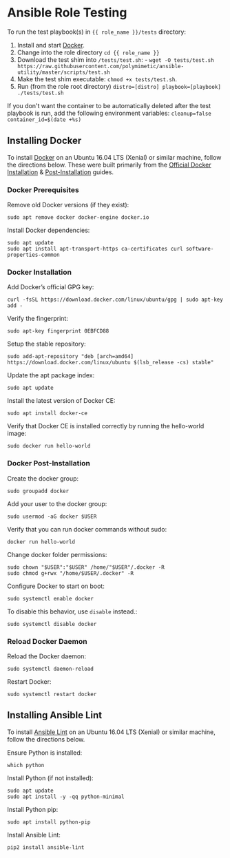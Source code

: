 # Ansible Role Testing

To run the test playbook(s) in `{{ role_name }}/tests` directory:

  1. Install and start [Docker](https://www.docker.com/).
  2. Change into the role directory `cd {{ role_name }}`
  2. Download the test shim into `/tests/test.sh`:
    - `wget -O tests/test.sh https://raw.githubusercontent.com/polymimetic/ansible-utility/master/scripts/test.sh`
  3. Make the test shim executable: `chmod +x tests/test.sh`.
  4. Run (from the role root directory) `distro=[distro] playbook=[playbook] ./tests/test.sh`

If you don't want the container to be automatically deleted after the test playbook is run, add the following environment variables: `cleanup=false container_id=$(date +%s)`

## Installing Docker

To install [Docker](https://www.docker.com/) on an Ubuntu 16.04 LTS (Xenial) or similar machine, follow the directions below. These were built primarily from the [Official Docker Installation](https://docs.docker.com/engine/installation/linux/docker-ce/ubuntu/) & [Post-Installation](https://docs.docker.com/engine/installation/linux/linux-postinstall/) guides.

### Docker Prerequisites

Remove old Docker versions (if they exist):

    sudo apt remove docker docker-engine docker.io

Install Docker dependencies:

    sudo apt update
    sudo apt install apt-transport-https ca-certificates curl software-properties-common

### Docker Installation

Add Docker’s official GPG key:

    curl -fsSL https://download.docker.com/linux/ubuntu/gpg | sudo apt-key add -

Verify the fingerprint:

    sudo apt-key fingerprint 0EBFCD88

Setup the stable repository:

    sudo add-apt-repository "deb [arch=amd64] https://download.docker.com/linux/ubuntu $(lsb_release -cs) stable"

Update the apt package index:

    sudo apt update

Install the latest version of Docker CE:

    sudo apt install docker-ce

Verify that Docker CE is installed correctly by running the hello-world image:

    sudo docker run hello-world

### Docker Post-Installation

Create the docker group:

    sudo groupadd docker

Add your user to the docker group:

    sudo usermod -aG docker $USER

Verify that you can run docker commands without sudo:

    docker run hello-world

Change docker folder permissions:

    sudo chown "$USER":"$USER" /home/"$USER"/.docker -R
    sudo chmod g+rwx "/home/$USER/.docker" -R

Configure Docker to start on boot:

    sudo systemctl enable docker

To disable this behavior, use `disable` instead.:

    sudo systemctl disable docker

### Reload Docker Daemon

Reload the Docker daemon:

    sudo systemctl daemon-reload

Restart Docker:

    sudo systemctl restart docker

## Installing Ansible Lint

To install [Ansible Lint](https://github.com/willthames/ansible-lint) on an Ubuntu 16.04 LTS (Xenial) or similar machine, follow the directions below.

Ensure Python is installed:

    which python

Install Python (if not installed):

    sudo apt update
    sudo apt install -y -qq python-minimal

Install Python pip:

    sudo apt install python-pip

Install Ansible Lint:

    pip2 install ansible-lint